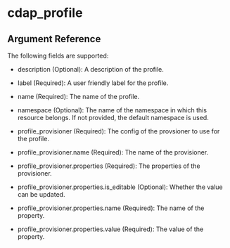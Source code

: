 # cdap_profile

## Argument Reference

The following fields are supported:

* description
  (Optional):
  A description of the profile.

* label
  (Required):
  A user friendly label for the profile.

* name
  (Required):
  The name of the profile.

* namespace
  (Optional):
  The name of the namespace in which this resource belongs. If not provided, the default namespace is used.

* profile_provisioner
  (Required):
  The config of the provsioner to use for the profile.

* profile_provisioner.name
  (Required):
  The name of the provisioner.

* profile_provisioner.properties
  (Required):
  The properties of the provisioner.

* profile_provisioner.properties.is_editable
  (Optional):
  Whether the value can be updated.

* profile_provisioner.properties.name
  (Required):
  The name of the property.

* profile_provisioner.properties.value
  (Required):
  The value of the property.

